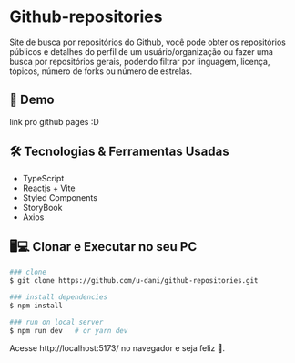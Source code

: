 # Github-repositories

Site de busca por repositórios do Github, você pode obter os repositórios públicos e detalhes do perfil de um usuário/organização ou fazer uma busca por repositórios gerais, podendo filtrar por linguagem, licença, tópicos, número de forks ou número de estrelas.

## 🌠 Demo

link pro github pages :D

## 🛠️ Tecnologias & Ferramentas Usadas

- TypeScript
- Reactjs + Vite
- Styled Components
- StoryBook
- Axios

## 🖥️💻 Clonar e Executar no seu PC

```bash
### clone
$ git clone https://github.com/u-dani/github-repositories.git

### install dependencies
$ npm install

### run on local server
$ npm run dev   # or yarn dev
```

Acesse http://localhost:5173/ no navegador e seja feliz 🌿.
